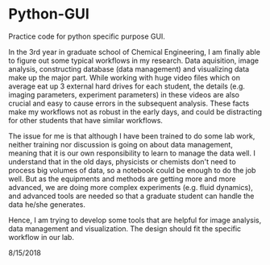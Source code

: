 # Python-GUI
Practice code for python specific purpose GUI.

In the 3rd year in graduate school of Chemical Engineering, I am finally able to figure out some typical workflows in my research. Data aquisition, image analysis, constructing database (data management) and visualizing data make up the major part. While working with huge video files which on average eat up 3 external hard drives for each student, the details (e.g. imaging parameters, experiment parameters) in these videos are also crucial and easy to cause errors in the subsequent analysis. These facts make my workflows not as robust in the early days, and could be distracting for other students that have similar workflows. 

The issue for me is that although I have been trained to do some lab work, neither training nor discussion is going on about data management, meaning that it is our own responsibility to learn to manage the data well. I understand that in the old days, physicists or chemists don't need to process big volumes of data, so a notebook could be enough to do the job well. But as the equipments and methods are getting more and more advanced, we are doing more complex experiments (e.g. fluid dynamics), and advanced tools are needed so that a graduate student can handle the data he/she generates. 

Hence, I am trying to develop some tools that are helpful for image analysis, data management and visualization. The design should fit the specific workflow in our lab. 

8/15/2018
